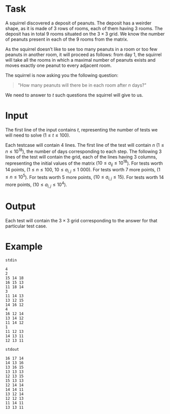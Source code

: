 
# Task

A squirrel discovered a deposit of peanuts. The deposit has a weirder shape, as it is made of $3$ rows of rooms, each of them having $3$ rooms. The deposit has in total $9$ rooms situated on the $3 \times 3$ grid. We know the number of peanuts present in each of the $9$ rooms from the matrix.

As the squirrel doesn’t like to see too many peanuts in a room or too few peanuts in another room, it will proceed as follows: from day $1$, the squirrel will take all the rooms in which a maximal number of peanuts exists and moves exactly one peanut to every adjacent room.

The squirrel is now asking you the following question:
> "How many peanuts will there be in each room after $n$ days?"

We need to answer to $t$ such questions the squirrel will give to us.

# Input

The first line of the input contains $t$, representing the number of tests we will need to solve ($1 \leq t \leq 100$).

Each testcase will contain $4$ lines.
The first line of the test will contain $n$ ($1 \leq n \leq 10^{18}$), the number of days corresponding to each step.
The following $3$ lines of the test will contain the grid, each of the lines having $3$ columns, representing the initial values of the matrix ($10 \leq a_{ij} \leq 10^{18}$).
For tests worth $14$ points, ($1 \leq n \leq 100$, $10 \leq a_{i,j} \leq 1 \ 000$).
For tests worth $7$ more points, ($1 \leq n \leq 10^5$).
For tests worth $5$ more points, ($10 \leq a_{i,j} \leq 15$).
For tests worth $14$ more points, ($10 \leq a_{i,j} \leq 10^4$).

# Output

Each test will contain the $3 \times 3$ grid corresponding to the answer for that particular test case.

# Example
`stdin`
```
4
2
15 14 18
16 15 13
11 18 14
3
11 14 13
13 12 15
14 16 12
4
16 12 14
13 14 12
11 14 12
1
11 12 13
14 13 11
12 13 11
```

`stdout`
```
16 17 14
14 13 16
13 16 15
13 13 13
12 13 15
15 13 13
12 14 14
14 14 11
13 12 14
12 12 13
11 14 11
13 13 11
```
```
